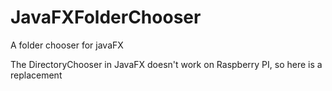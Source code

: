 # JavaFXFolderChooser
A folder chooser for javaFX

The DirectoryChooser in JavaFX doesn't work on Raspberry PI, so here is a replacement
